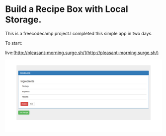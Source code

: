 # Build a Recipe Box with Local Storage.
This is a freecodecamp project.I completed this simple app in two days.

To start:

live:[http://pleasant-morning.surge.sh/](http://pleasant-morning.surge.sh/)

![schreenshot](https://github.com/nsourov/Build-a-Recipe-Box-Fcc/blob/master/2.png "screenshot")
